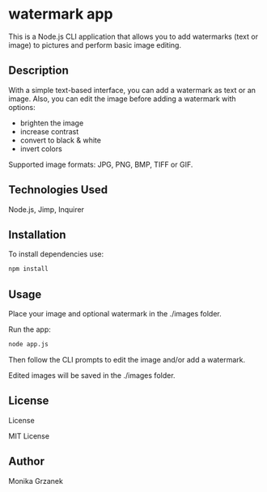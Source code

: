 # watermark app

This is a Node.js CLI application that allows you to add watermarks (text or image) to pictures and perform basic image editing.

## Description

With a simple text-based interface, you can add a watermark as text or an image. Also, you can edit the image before adding a watermark with options:
- brighten the image
- increase contrast
- convert to black & white
- invert colors

Supported image formats: JPG, PNG, BMP, TIFF or GIF.

## Technologies Used

Node.js, Jimp, Inquirer

## Installation

To install dependencies use:

```bash
npm install
```

## Usage
Place your image and optional watermark in the ./images folder.

Run the app:

```bash
node app.js
```

Then follow the CLI prompts to edit the image and/or add a watermark.

Edited images will be saved in the ./images folder.

## License

License

MIT License

## Author

Monika Grzanek

